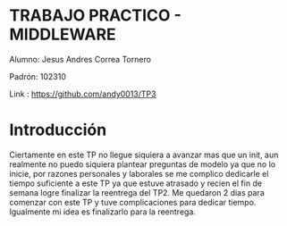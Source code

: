  # TRABAJO PRACTICO - MIDDLEWARE
 
Alumno: Jesus Andres Correa Tornero

Padrón: 102310

Link : https://github.com/andy0013/TP3


# Introducción

Ciertamente en este TP no llegue siquiera a avanzar mas que un init, aun realmente no puedo siquiera plantear preguntas de modelo ya que no lo inicie, por razones personales y laborales se me complico dedicarle el tiempo suficiente a este TP ya que estuve atrasado y recien el fin de semana logre finalizar la reentrega del TP2. Me quedaron 2 dias para comenzar con este TP y tuve complicaciones para dedicar tiempo. Igualmente mi idea es finalizarlo para la reentrega.
